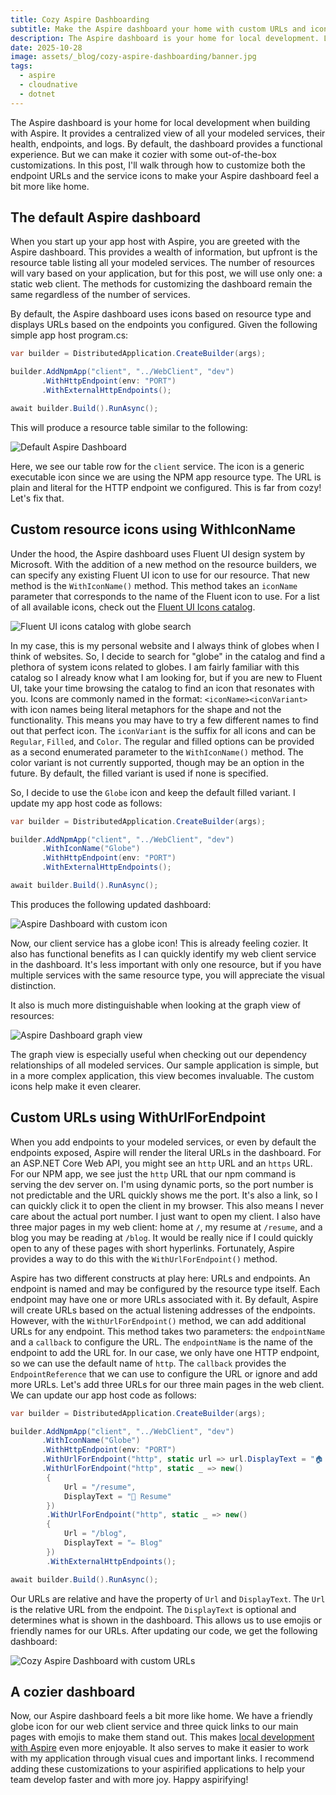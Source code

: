 ```yaml
---
title: Cozy Aspire Dashboarding
subtitle: Make the Aspire dashboard your home with custom URLs and icons
description: The Aspire dashboard is your home for local development. Let's explore customizing it with friendly URLs and icons for a cozier experience.
date: 2025-10-28
image: assets/_blog/cozy-aspire-dashboarding/banner.jpg
tags:
  - aspire
  - cloudnative
  - dotnet
---
```


The Aspire dashboard is your home for local development when building with Aspire. It provides a centralized view of all your modeled services, their health, endpoints, and logs. By default, the dashboard provides a functional experience. But we can make it cozier with some out-of-the-box customizations. In this post, I'll walk through how to customize both the endpoint URLs and the service icons to make your Aspire dashboard feel a bit more like home.

## The default Aspire dashboard

When you start up your app host with Aspire, you are greeted with the Aspire dashboard. This provides a wealth of information, but upfront is the resource table listing all your modeled services. The number of resources will vary based on your application, but for this post, we will use only one: a static web client. The methods for customizing the dashboard remain the same regardless of the number of services.

By default, the Aspire dashboard uses icons based on resource type and displays URLs based on the endpoints you configured. Given the following simple app host program.cs:

```csharp
var builder = DistributedApplication.CreateBuilder(args);

builder.AddNpmApp("client", "../WebClient", "dev")
       .WithHttpEndpoint(env: "PORT")
       .WithExternalHttpEndpoints();

await builder.Build().RunAsync();

```

This will produce a resource table similar to the following:

![Default Aspire Dashboard](/assets/_blog/cozy-aspire-dashboarding/default_dashboard.jpg)

Here, we see our table row for the `client` service. The icon is a generic executable icon since we are using the NPM app resource type. The URL is plain and literal for the HTTP endpoint we configured. This is far from cozy! Let's fix that.

## Custom resource icons using WithIconName

Under the hood, the Aspire dashboard uses Fluent UI design system by Microsoft. With the addition of a new method on the resource builders, we can specify any existing Fluent UI icon to use for our resource. That new method is the `WithIconName()` method. This method takes an `iconName` parameter that corresponds to the name of the Fluent icon to use. For a list of all available icons, check out the [Fluent UI Icons catalog](https://storybooks.fluentui.dev/react/?path=/docs/icons-catalog--docs).

![Fluent UI icons catalog with globe search](/assets/_blog/cozy-aspire-dashboarding/icon_catalog.jpg)

In my case, this is my personal website and I always think of globes when I think of websites. So, I decide to search for "globe" in the catalog and find a plethora of system icons related to globes. I am fairly familiar with this catalog so I already know what I am looking for, but if you are new to Fluent UI, take your time browsing the catalog to find an icon that resonates with you. Icons are commonly named in the format: `<iconName><iconVariant>` with icon names being literal metaphors for the shape and not the functionality. This means you may have to try a few different names to find out that perfect icon. The `iconVariant` is the suffix for all icons and can be `Regular`, `Filled`, and `Color`. The regular and filled options can be provided as a second enumerated parameter to the `WithIconName()` method. The color variant is not currently supported, though may be an option in the future. By default, the filled variant is used if none is specified.

So, I decide to use the `Globe` icon and keep the default filled variant. I update my app host code as follows:

```csharp
var builder = DistributedApplication.CreateBuilder(args);

builder.AddNpmApp("client", "../WebClient", "dev")
       .WithIconName("Globe")
       .WithHttpEndpoint(env: "PORT")
       .WithExternalHttpEndpoints();

await builder.Build().RunAsync();

```

This produces the following updated dashboard:

![Aspire Dashboard with custom icon](/assets/_blog/cozy-aspire-dashboarding/with_icon_table.jpg)

Now, our client service has a globe icon! This is already feeling cozier. It also has functional benefits as I can quickly identify my web client service in the dashboard. It's less important with only one resource, but if you have multiple services with the same resource type, you will appreciate the visual distinction.

It also is much more distinguishable when looking at the graph view of resources:

![Aspire Dashboard graph view](/assets/_blog/cozy-aspire-dashboarding/with_icon_graph.jpg)

The graph view is especially useful when checking out our dependency relationships of all modeled services. Our sample application is simple, but in a more complex application, this view becomes invaluable. The custom icons help make it even clearer.

## Custom URLs using WithUrlForEndpoint

When you add endpoints to your modeled services, or even by default the endpoints exposed, Aspire will render the literal URLs in the dashboard. For an ASP.NET Core Web API, you might see an `http` URL and an `https` URL. For our NPM app, we see just the `http` URL that our npm command is serving the dev server on. I'm using dynamic ports, so the port number is not predictable and the URL quickly shows me the port. It's also a link, so I can quickly click it to open the client in my browser. This also means I never care about the actual port number. I just want to open my client. I also have three major pages in my web client: home at `/`, my resume at `/resume`, and a blog you may be reading at `/blog`. It would be really nice if I could quickly open to any of these pages with short hyperlinks. Fortunately, Aspire provides a way to do this with the `WithUrlForEndpoint()` method.

Aspire has two different constructs at play here: URLs and endpoints. An endpoint is named and may be configured by the resource type itself. Each endpoint may have one or more URLs associated with it. By default, Aspire will create URLs based on the actual listening addresses of the endpoints. However, with the `WithUrlForEndpoint()` method, we can add additional URLs for any endpoint. This method takes two parameters: the `endpointName` and a `callback` to configure the URL. The `endpointName` is the name of the endpoint to add the URL for. In our case, we only have one HTTP endpoint, so we can use the default name of `http`. The `callback` provides the `EndpointReference` that we can use to configure the URL or ignore and add more URLs. Let's add three URLs for our three main pages in the web client. We can update our app host code as follows:

```csharp
var builder = DistributedApplication.CreateBuilder(args);

builder.AddNpmApp("client", "../WebClient", "dev")
       .WithIconName("Globe")
       .WithHttpEndpoint(env: "PORT")
       .WithUrlForEndpoint("http", static url => url.DisplayText = "🏠 Home")
       .WithUrlForEndpoint("http", static _ => new()
        {
            Url = "/resume",
            DisplayText = "💼 Resume"
        })
        .WithUrlForEndpoint("http", static _ => new()
        {
            Url = "/blog",
            DisplayText = "✏️ Blog"
        })
        .WithExternalHttpEndpoints();

await builder.Build().RunAsync();

```

Our URLs are relative and have the property of `Url` and `DisplayText`. The `Url` is the relative URL from the endpoint. The `DisplayText` is optional and determines what is shown in the dashboard. This allows us to use emojis or friendly names for our URLs. After updating our code, we get the following dashboard:

![Cozy Aspire Dashboard with custom URLs](/assets/_blog/cozy-aspire-dashboarding/cozy_dashboard.jpg)

## A cozier dashboard

Now, our Aspire dashboard feels a bit more like home. We have a friendly globe icon for our web client service and three quick links to our main pages with emojis to make them stand out. This makes [local development with Aspire](/blog/posts/local-friendly-aspire-modeling) even more enjoyable. It also serves to make it easier to work with my application through visual cues and important links. I recommend adding these customizations to your aspirified applications to help your team develop faster and with more joy. Happy aspirifying!
